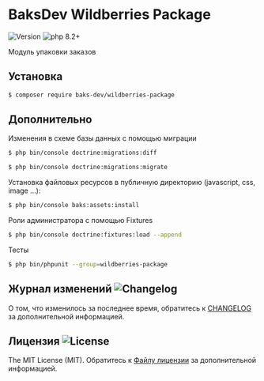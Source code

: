 # BaksDev Wildberries Package

![Version](https://img.shields.io/badge/version-7.0.4-blue) ![php 8.2+](https://img.shields.io/badge/php-min%208.1-red.svg)

Модуль упаковки заказов

## Установка

``` bash
$ composer require baks-dev/wildberries-package
```

## Дополнительно

Изменения в схеме базы данных с помощью миграции

``` bash
$ php bin/console doctrine:migrations:diff

$ php bin/console doctrine:migrations:migrate
```

Установка файловых ресурсов в публичную директорию (javascript, css, image ...):

``` bash
$ php bin/console baks:assets:install
```

Роли администратора с помощью Fixtures

``` bash
$ php bin/console doctrine:fixtures:load --append
```

Тесты

``` bash
$ php bin/phpunit --group=wildberries-package
```

## Журнал изменений ![Changelog](https://img.shields.io/badge/changelog-yellow)

О том, что изменилось за последнее время, обратитесь к [CHANGELOG](CHANGELOG.md) за дополнительной информацией.

## Лицензия ![License](https://img.shields.io/badge/MIT-green)

The MIT License (MIT). Обратитесь к [Файлу лицензии](LICENSE.md) за дополнительной информацией.

